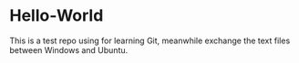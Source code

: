 # Hello-World
This is a test repo using for learning Git, meanwhile exchange the text files between Windows and Ubuntu.
